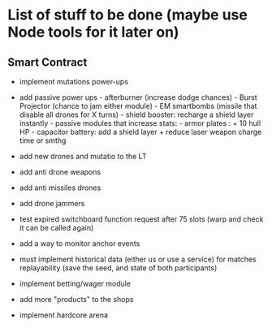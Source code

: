# List of stuff to be done (maybe use Node tools for it later on)

## Smart Contract

- implement mutations power-ups

- add passive power ups
        - afterburner (increase dodge chances)
        - Burst Projector (chance to jam either module)
        - EM smartbombs (missile that disable all drones for X turns)
        - shield booster: recharge a shield layer instantly
        - passive modules that increase stats:
                - armor plates : + 10 hull HP
                - capacitor battery: add a shield layer + reduce laser weapon charge time or smthg

- add new drones and mutatio to the LT
- add anti drone weapons
- add anti missiles drones
- add drone jammers

- test expired switchboard function request after 75 slots (warp and check it can be called again)

- add a way to monitor anchor events

- must implement historical data (either us or use a service) for matches replayability (save the seed, and state of both participants)

- implement betting/wager module

- add more "products" to the shops

- implement hardcore arena